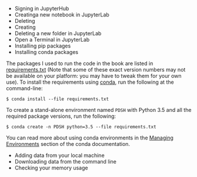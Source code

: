 + Signing in JupyterHub
+ Creatinga new notebook in JupyterLab
+ Deleting 
+ Creating
+ Deleting a new folder in JupyterLab
+ Open a Terminal in JupyterLab
+ Installing pip packages
+ Installing conda packages

The packages I used to run the code in the book are listed in [requirements.txt](requirements.txt) (Note that some of these exact version numbers may not be available on your platform: you may have to tweak them for your own use).
To install the requirements using [conda](http://conda.pydata.org), run the following at the command-line:

```
$ conda install --file requirements.txt
```

To create a stand-alone environment named ``PDSH`` with Python 3.5 and all the required package versions, run the following:

```
$ conda create -n PDSH python=3.5 --file requirements.txt
```

You can read more about using conda environments in the [Managing Environments](http://conda.pydata.org/docs/using/envs.html) section of the conda documentation.

+ Adding data from your local machine
+ Downloading data from the command line
+ Checking your memory usage


